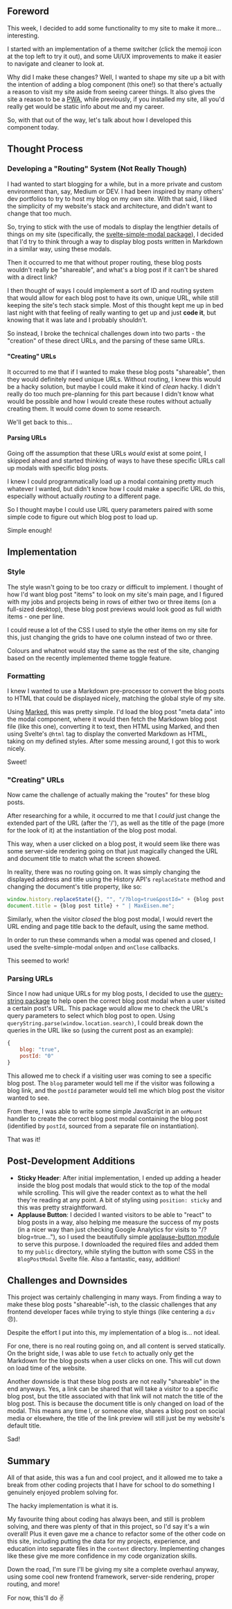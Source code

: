 ## Foreword
This week, I decided to add some functionality to my site to make it more... interesting.

I started with an implementation of a theme switcher (click the memoji icon at the top left to try it out), and some UI/UX improvements to make it easier to navigate and cleaner to look at.

Why did I make these changes? Well, I wanted to shape my site up a bit with the intention of adding a blog component (this one!) so that there's actually a reason to visit my site aside from seeing career things. It also gives the site a reason to be a [PWA](https://web.dev/progressive-web-apps/), while previously, if you installed my site, all you'd really get would be static info about me and my career.

So, with that out of the way, let's talk about how I developed this component today.

## Thought Process

### Developing a "Routing" System (Not Really Though)
I had wanted to start blogging for a while, but in a more private and custom environment than, say, Medium or DEV. I had been inspired by many others' dev portfolios to try to host my blog on my own site. With that said, I liked the simplicity of my website's stack and architecture, and didn't want to change that too much.

So, trying to stick with the use of modals to display the lengthier details of things on my site (specifically, the [svelte-simple-modal package](https://www.npmjs.com/package/svelte-simple-modal)), I decided that I'd try to think through a way to display blog posts written in Markdown in a similar way, using these modals.

Then it occurred to me that without proper routing, these blog posts wouldn't really be "shareable", and what's a blog post if it can't be shared with a direct link?

I then thought of ways I could implement a sort of ID and routing system that would allow for each blog post to have its own, unique URL, while still keeping the site's tech stack simple. Most of this thought kept me up in bed last night with that feeling of really wanting to get up and just **code it**, but knowing that it was late and I probably shouldn't.

So instead, I broke the technical challenges down into two parts - the "creation" of these direct URLs, and the parsing of these same URLs.

#### "Creating" URLs
It occurred to me that if I wanted to make these blog posts "shareable", then they would definitely need unique URLs. Without routing, I knew this would be a hacky solution, but maybe I could make it kind of *clean* hacky. I didn't really do too much pre-planning for this part because I didn't know what would be possible and how I would create these routes without actually creating them. It would come down to some research.

We'll get back to this...

#### Parsing URLs
Going off the assumption that these URLs *would* exist at some point, I skipped ahead and started thinking of ways to have these specific URLs call up modals with specific blog posts.

I knew I could programmatically load up a modal containing pretty much whatever I wanted, but didn't know how I could make a specific URL do this, especially without actually *routing* to a different page.

So I thought maybe I could use URL query parameters paired with some simple code to figure out which blog post to load up.

Simple enough!

## Implementation

### Style
The style wasn't going to be too crazy or difficult to implement. I thought of how I'd want blog post "items" to look on my site's main page, and I figured with my jobs and projects being in rows of either two or three items (on a full-sized desktop), these blog post previews would look good as full width items - one per line.

I could reuse a lot of the CSS I used to style the other items on my site for this, just changing the grids to have one column instead of two or three.

Colours and whatnot would stay the same as the rest of the site, changing based on the recently implemented theme toggle feature.

### Formatting
I knew I wanted to use a Markdown pre-processor to convert the blog posts to HTML that could be displayed nicely, matching the global style of my site.

Using [Marked](https://marked.js.org/), this was pretty simple. I'd load the blog post "meta data" into the modal component, where it would then fetch the Markdown blog post file (like this one), converting it to text, then HTML using Marked, and then using Svelte's `@html` tag to display the converted Markdown as HTML, taking on my defined styles. After some messing around, I got this to work nicely.

Sweet!

### "Creating" URLs
Now came the challenge of actually making the "routes" for these blog posts.

After researching for a while, it occurred to me that I *could* just change the extended part of the URL (after the '/'), as well as the title of the page (more for the look of it) at the instantiation of the blog post modal.

This way, when a user clicked on a blog post, it would seem like there was some server-side rendering going on that just magically changed the URL and document title to match what the screen showed.

In reality, there was no routing going on. It was simply changing the displayed address and title using the History API's `replaceState` method and changing the document's title property, like so:

```javascript
window.history.replaceState({}, "", "/?blog=true&postId=" + {blog post ID});
document.title = {blog post title} + " | MaxEisen.me";
```

Similarly, when the visitor *closed* the blog post modal, I would revert the URL ending and page title back to the default, using the same method.

In order to run these commands when a modal was opened and closed, I used the svelte-simple-modal `onOpen` and `onClose` callbacks.

This seemed to work!

### Parsing URLs
Since I now had unique URLs for my blog posts, I decided to use the [query-string package](https://www.npmjs.com/package/query-string) to help open the correct blog post modal when a user visited a certain post's URL. This package would allow me to check the URL's query parameters to select which blog post to open. Using `queryString.parse(window.location.search)`, I could break down the queries in the URL like so (using the current post as an example):

```javascript
{
    blog: "true",
    postId: "0"
}
```

This allowed me to check if a visiting user was coming to see a specific blog post. The `blog` parameter would tell me if the visitor was following a blog link, and the `postId` parameter would tell me which blog post the visitor wanted to see.

From there, I was able to write some simple JavaScript in an `onMount` handler to create the correct blog post modal containing the blog post (identified by `postId`, sourced from a separate file on instantiation).

That was it!

## Post-Development Additions
  * **Sticky Header**: After initial implementation, I ended up adding a header inside the blog post modals that would stick to the top of the modal while scrolling. This will give the reader context as to what the hell they're reading at any point. A bit of styling using `position: sticky` and this was pretty straightforward.
  * **Applause Button**: I decided I wanted visitors to be able to "react" to blog posts in a way, also helping me measure the success of my posts (in a nicer way than just checking Google Analytics for visits to "/?blog=true..."), so I used the beautifully simple [applause-button module](http://applause-button.com/) to serve this purpose. I downloaded the required files and added them to my `public` directory, while styling the button with some CSS in the `BlogPostModal` Svelte file. Also a fantastic, easy, addition!

## Challenges and Downsides
This project was certainly challenging in many ways. From finding a way to make these blog posts "shareable"-ish, to the classic challenges that any frontend developer faces while trying to style things (like centering a `div` 😠).

Despite the effort I put into this, my implementation of a blog is... not ideal. 

For one, there is no real routing going on, and all content is served statically. On the bright side, I was able to use `fetch` to actually only get the Markdown for the blog posts when a user clicks on one. This will cut down on load time of the website.

Another downside is that these blog posts are not really "shareable" in the end anyways. Yes, a link can be shared that will take a visitor to a specific blog post, but the title associated with that link will not match the title of the blog post. This is because the document title is only changed on load of the modal. This means any time I, or someone else, shares a blog post on social media or elsewhere, the title of the link preview will still just be my website's default title.

Sad!

## Summary
All of that aside, this was a fun and cool project, and it allowed me to take a break from other coding projects that I have for school to do something I genuinely enjoyed problem solving for.

The hacky implementation is what it is.

My favourite thing about coding has always been, and still is problem solving, and there was plenty of that in this project, so I'd say it's a win overall! Plus it even gave me a chance to refactor some of the other code on this site, including putting the data for my projects, experience, and education into separate files in the `content` directory. Implementing changes like these give me more confidence in my code organization skills.

Down the road, I'm sure I'll be giving my site a complete overhaul anyway, using some cool new frontend framework, server-side rendering, proper routing, and more!

For now, this'll do ✌️

